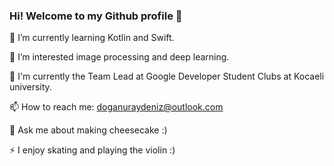 ###   Hi! Welcome to my Github profile 👋


 🌱 I’m currently learning Kotlin and Swift.
 
 👀 I’m interested image processing and deep learning.
 
 👯 I'm currently the Team Lead at Google Developer Student Clubs at Kocaeli university.
 
 📫 How to reach me: doganuraydeniz@outlook.com
 
 💬 Ask me about making cheesecake :)
 
 ⚡ I enjoy skating and playing the violin :)

